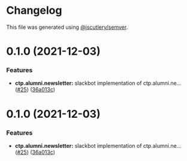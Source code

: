# Changelog

This file was generated using [@jscutlery/semver](https://github.com/jscutlery/semver).

# 0.1.0 (2021-12-03)


### Features

* **ctp.alumni.newsletter:** slackbot implementation of ctp.alumni.ne… ([#25](https://github.com/CUNYTechPrep/ctp.apps/issues/25)) ([36a013c](https://github.com/CUNYTechPrep/ctp.apps/commit/36a013c6282822e68e1c72fcfa5de8671f1658a7))



# 0.1.0 (2021-12-03)


### Features

* **ctp.alumni.newsletter:** slackbot implementation of ctp.alumni.ne… ([#25](https://github.com/CUNYTechPrep/ctp.apps/issues/25)) ([36a013c](https://github.com/CUNYTechPrep/ctp.apps/commit/36a013c6282822e68e1c72fcfa5de8671f1658a7))
